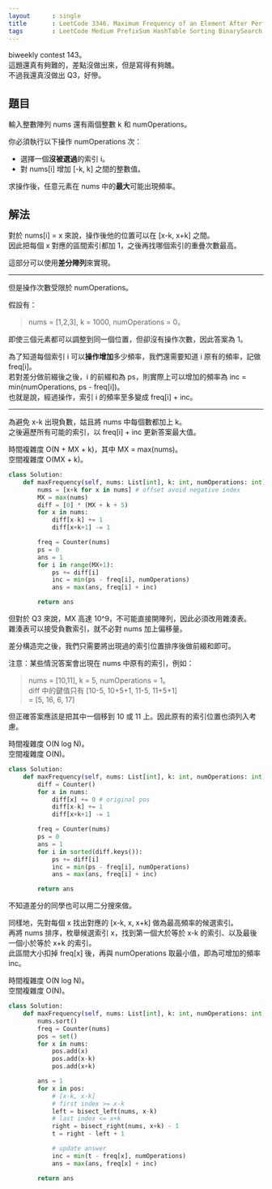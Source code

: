 ```yaml
---
layout      : single
title       : LeetCode 3346. Maximum Frequency of an Element After Performing Operations I
tags        : LeetCode Medium PrefixSum HashTable Sorting BinarySearch
---
```

biweekly contest 143。  
這題還真有夠難的，差點沒做出來，但是寫得有夠醜。  
不過我還真沒做出 Q3，好慘。  

## 題目

輸入整數陣列 nums 還有兩個整數 k 和 numOperations。  

你必須執行以下操作 numOperations 次：  

- 選擇一個**沒被選過**的索引 i。  
- 對 nums[i] 增加 [-k, k] 之間的整數值。  

求操作後，任意元素在 nums 中的**最大**可能出現頻率。  

## 解法

對於 nums[i] = x 來說，操作後他的位置可以在 [x-k, x+k] 之間。  
因此把每個 x 對應的區間索引都加 1，之後再找哪個索引的重疊次數最高。  

這部分可以使用**差分陣列**來實現。  

---

但是操作次數受限於 numOperations。  

假設有：  
> nums = [1,2,3], k = 1000, numOperations = 0。  

即使三個元素都可以調整到同一個位置，但卻沒有操作次數，因此答案為 1。  

為了知道每個索引 i 可以**操作增加**多少頻率，我們還需要知道 i 原有的頻率，記做 freq[i]。  
若對差分做前綴後之後，i 的前綴和為 ps，則實際上可以增加的頻率為 inc = min(numOperations, ps - freq[i])。  
也就是說，經過操作，索引 i 的頻率至多變成 freq[i] + inc。  

---

為避免 x-k 出現負數，姑且將 nums 中每個數都加上 k。  
之後遍歷所有可能的索引，以 freq[i] + inc 更新答案最大值。  

時間複雜度 O(N + MX + k)，其中 MX = max(nums)。  
空間複雜度 O(MX + k)。  

```python
class Solution:
    def maxFrequency(self, nums: List[int], k: int, numOperations: int) -> int:
        nums = [x+k for x in nums] # offset avoid negative index
        MX = max(nums)
        diff = [0] * (MX + k + 5)
        for x in nums:
            diff[x-k] += 1
            diff[x+k+1] -= 1

        freq = Counter(nums)
        ps = 0
        ans = 1
        for i in range(MX+1):
            ps += diff[i]
            inc = min(ps - freq[i], numOperations)
            ans = max(ans, freq[i] + inc)

        return ans
```

但對於 Q3 來說，MX 高達 10^9，不可能直接開陣列，因此必須改用雜湊表。  
雜湊表可以接受負數索引，就不必對 nums 加上偏移量。  

差分構造完之後，我們只需要將出現過的索引位置排序後做前綴和即可。  

注意：某些情況答案會出現在 nums 中原有的索引，例如：  
> nums = [10,11], k = 5, numOperations = 1。  
> diff 中的鍵值只有 [10-5, 10+5+1, 11-5, 11+5+1]  
> = [5, 16, 6, 17]  

但正確答案應該是把其中一個移到 10 或 11 上。因此原有的索引位置也須列入考慮。  

時間複雜度 O(N log N)。  
空間複雜度 O(N)。  

```python
class Solution:
    def maxFrequency(self, nums: List[int], k: int, numOperations: int) -> int:
        diff = Counter()
        for x in nums:
            diff[x] += 0 # original pos
            diff[x-k] += 1
            diff[x+k+1] -= 1

        freq = Counter(nums)
        ps = 0
        ans = 1
        for i in sorted(diff.keys()):
            ps += diff[i]
            inc = min(ps - freq[i], numOperations)
            ans = max(ans, freq[i] + inc)

        return ans
```

不知道差分的同學也可以用二分搜來做。  

同樣地，先對每個 x 找出對應的 [x-k, x, x+k] 做為最高頻率的候選索引。  
再將 nums 排序，枚舉候選索引 x，找到第一個大於等於 x-k 的索引、以及最後一個小於等於 x+k 的索引。  
此區間大小扣掉 freq[x] 後，再與 numOperations 取最小值，即為可增加的頻率 inc。  

時間複雜度 O(N log N)。  
空間複雜度 O(N)。  

```python
class Solution:
    def maxFrequency(self, nums: List[int], k: int, numOperations: int) -> int:
        nums.sort()
        freq = Counter(nums)
        pos = set()
        for x in nums:
            pos.add(x)
            pos.add(x-k)
            pos.add(x+k)

        ans = 1
        for x in pos:
            # [x-k, x-k]
            # first index >= x-k
            left = bisect_left(nums, x-k)
            # last index <= x+k
            right = bisect_right(nums, x+k) - 1
            t = right - left + 1

            # update answer
            inc = min(t - freq[x], numOperations)
            ans = max(ans, freq[x] + inc)

        return ans
```
